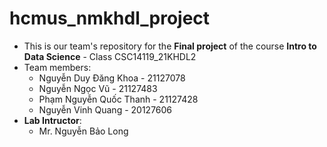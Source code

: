 # hcmus_nmkhdl_project
- This is our team's repository for the **Final project** of the course **Intro to Data Science** - Class CSC14119_21KHDL2
- Team members:
  - Nguyễn Duy Đăng Khoa - 21127078
  - Nguyễn Ngọc Vũ - 21127483
  - Phạm Nguyễn Quốc Thanh - 21127428
  - Nguyễn Vinh Quang - 20127606
- **Lab Intructor**:
    - Mr. Nguyễn Bảo Long
